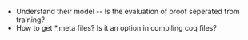 * Understand their model -- Is the evaluation of proof seperated from training?
* How to get *.meta files? Is it an option in compiling coq files?